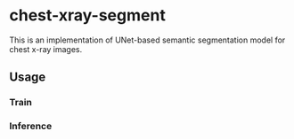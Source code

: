 # chest-xray-segment
This is an implementation of UNet-based semantic segmentation model for chest x-ray images.

## Usage
### Train
### Inference
